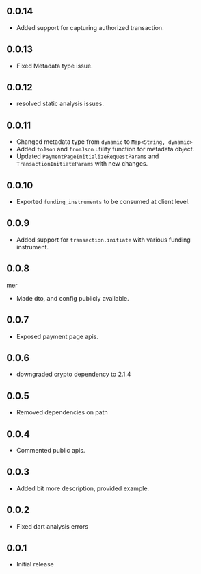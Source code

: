 ## 0.0.14

- Added support for capturing authorized transaction. 

## 0.0.13

- Fixed Metadata type issue.

## 0.0.12

- resolved static analysis issues.

## 0.0.11

- Changed metadata type from `dynamic` to `Map<String, dynamic>` 
- Added `toJson` and `fromJson` utility function for metadata object.
- Updated `PaymentPageInitializeRequestParams` and `TransactionInitiateParams` with new changes.

## 0.0.10

- Exported `funding_instruments` to be consumed at client level.

## 0.0.9

- Added support for `transaction.initiate` with various funding instrument.

## 0.0.8
mer
- Made dto, and config publicly available.

## 0.0.7

- Exposed payment page apis.

## 0.0.6

- downgraded crypto dependency to 2.1.4

## 0.0.5

- Removed dependencies on path

## 0.0.4

- Commented public apis.

## 0.0.3

- Added bit more description, provided example.

## 0.0.2

- Fixed dart analysis errors


## 0.0.1

- Initial release
